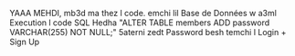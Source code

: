 YAAA MEHDI,
mb3d ma thez l code.
emchi lil Base de Données w a3ml Execution l code SQL Hedha 
"ALTER TABLE members ADD password VARCHAR(255) NOT NULL;"
5aterni zedt Password besh temchi l Login + Sign Up 
